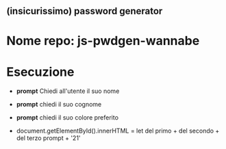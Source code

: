 ## (insicurissimo) password generator

# Nome repo: js-pwdgen-wannabe

# Esecuzione

- **prompt** Chiedi all'utente il suo nome
    
- **prompt** chiedi il suo cognome

- **prompt** chiedi il suo colore preferito

- document.getElementById().innerHTML = let del primo + del secondo + del terzo  prompt + '21' 